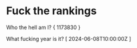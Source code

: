 # Fuck the rankings

Who the hell am I?
{ 1173830 }

What fucking year is it?
[ 2024-06-08T10:00:00Z ]
